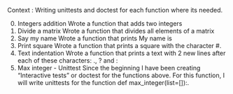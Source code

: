Context :
Writing unittests and doctest for each function where its needed.

0. Integers addition
Wrote a function that adds two integers
1. Divide a matrix
Wrote a function that divides all elements of a matrix
2. Say my name
Wrote a function that prints My name is
3. Print square
Wrote a function that prints a square with the character #.
4. Text indentation
Wrote a function that prints a text with 2 new lines after each of these characters: ., ? and :
5. Max integer - Unittest
Since the beginning I have been creating “Interactive tests” or doctest for the functions above. For this function, I will write unittests for the function def max_integer(list=[]):.